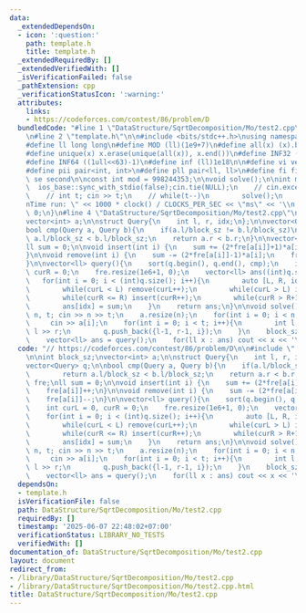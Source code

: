 ```yaml
---
data:
  _extendedDependsOn:
  - icon: ':question:'
    path: template.h
    title: template.h
  _extendedRequiredBy: []
  _extendedVerifiedWith: []
  _isVerificationFailed: false
  _pathExtension: cpp
  _verificationStatusIcon: ':warning:'
  attributes:
    links:
    - https://codeforces.com/contest/86/problem/D
  bundledCode: "#line 1 \"DataStructure/SqrtDecomposition/Mo/test2.cpp\"\n// https://codeforces.com/contest/86/problem/D\n\
    \n#line 2 \"template.h\"\n\n#include <bits/stdc++.h>\nusing namespace std;\n \n\
    #define ll long long\n#define MOD (ll)(1e9+7)\n#define all(x) (x).begin(),(x).end()\n\
    #define unique(x) x.erase(unique(all(x)), x.end())\n#define INF32 ((1ull<<31)-1)\n\
    #define INF64 ((1ull<<63)-1)\n#define inf (ll)1e18\n\n#define vi vector<int>\n\
    #define pii pair<int, int>\n#define pll pair<ll, ll>\n#define fi first\n#define\
    \ se second\n\nconst int mod = 998244353;\n\nvoid solve();\n\nint main(){\n  \
    \  ios_base::sync_with_stdio(false);cin.tie(NULL);\n    // cin.exceptions(cin.failbit);\n\
    \    // int t; cin >> t;\n    // while(t--)\n        solve();\n    cerr << \"\\\
    nTime run: \" << 1000 * clock() / CLOCKS_PER_SEC << \"ms\" << '\\n';\n    return\
    \ 0;\n}\n#line 4 \"DataStructure/SqrtDecomposition/Mo/test2.cpp\"\n\nint block_sz;\n\
    vector<int> a;\n\nstruct Query{\n    int l, r, idx;\n};\n\nvector<Query> q;\n\n\
    bool cmp(Query a, Query b){\n    if(a.l/block_sz != b.l/block_sz)\n        return\
    \ a.l/block_sz < b.l/block_sz;\n    return a.r < b.r;\n}\n\nvector<int> fre;\n\
    ll sum = 0;\n\nvoid insert(int i) {\n    sum += (2*fre[a[i]]+1)*a[i];\n    fre[a[i]]++;\n\
    }\n\nvoid remove(int i) {\n    sum -= (2*fre[a[i]]-1)*a[i];\n    fre[a[i]]--;\n\
    }\n\nvector<ll> query(){\n    sort(q.begin(), q.end(), cmp);\n    int curL = 0,\
    \ curR = 0;\n    fre.resize(1e6+1, 0);\n    vector<ll> ans((int)q.size());\n \
    \   for(int i = 0; i < (int)q.size(); i++){\n        auto [L, R, idx] = q[i];\n\
    \        while(curL < L) remove(curL++);\n        while(curL > L) insert(--curL);\n\
    \        while(curR <= R) insert(curR++);\n        while(curR > R+1) remove(--curR);\n\
    \        ans[idx] = sum;\n    }\n    return ans;\n}\n\nvoid solve(){\n    int\
    \ n, t; cin >> n >> t;\n    a.resize(n);\n    for(int i = 0; i < n; i++)\n   \
    \     cin >> a[i];\n    for(int i = 0; i < t; i++){\n        int l, r; cin >>\
    \ l >> r;\n        q.push_back({l-1, r-1, i});\n    }\n    block_sz = sqrt(n);\n\
    \    vector<ll> ans = query();\n    for(ll x : ans) cout << x << '\\n';\n}\n"
  code: "// https://codeforces.com/contest/86/problem/D\n\n#include \"../../../template.h\"\
    \n\nint block_sz;\nvector<int> a;\n\nstruct Query{\n    int l, r, idx;\n};\n\n\
    vector<Query> q;\n\nbool cmp(Query a, Query b){\n    if(a.l/block_sz != b.l/block_sz)\n\
    \        return a.l/block_sz < b.l/block_sz;\n    return a.r < b.r;\n}\n\nvector<int>\
    \ fre;\nll sum = 0;\n\nvoid insert(int i) {\n    sum += (2*fre[a[i]]+1)*a[i];\n\
    \    fre[a[i]]++;\n}\n\nvoid remove(int i) {\n    sum -= (2*fre[a[i]]-1)*a[i];\n\
    \    fre[a[i]]--;\n}\n\nvector<ll> query(){\n    sort(q.begin(), q.end(), cmp);\n\
    \    int curL = 0, curR = 0;\n    fre.resize(1e6+1, 0);\n    vector<ll> ans((int)q.size());\n\
    \    for(int i = 0; i < (int)q.size(); i++){\n        auto [L, R, idx] = q[i];\n\
    \        while(curL < L) remove(curL++);\n        while(curL > L) insert(--curL);\n\
    \        while(curR <= R) insert(curR++);\n        while(curR > R+1) remove(--curR);\n\
    \        ans[idx] = sum;\n    }\n    return ans;\n}\n\nvoid solve(){\n    int\
    \ n, t; cin >> n >> t;\n    a.resize(n);\n    for(int i = 0; i < n; i++)\n   \
    \     cin >> a[i];\n    for(int i = 0; i < t; i++){\n        int l, r; cin >>\
    \ l >> r;\n        q.push_back({l-1, r-1, i});\n    }\n    block_sz = sqrt(n);\n\
    \    vector<ll> ans = query();\n    for(ll x : ans) cout << x << '\\n';\n}"
  dependsOn:
  - template.h
  isVerificationFile: false
  path: DataStructure/SqrtDecomposition/Mo/test2.cpp
  requiredBy: []
  timestamp: '2025-06-07 22:48:02+07:00'
  verificationStatus: LIBRARY_NO_TESTS
  verifiedWith: []
documentation_of: DataStructure/SqrtDecomposition/Mo/test2.cpp
layout: document
redirect_from:
- /library/DataStructure/SqrtDecomposition/Mo/test2.cpp
- /library/DataStructure/SqrtDecomposition/Mo/test2.cpp.html
title: DataStructure/SqrtDecomposition/Mo/test2.cpp
---
```

